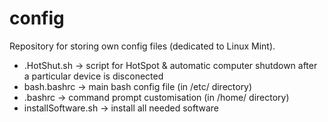 # config
Repository for storing own config files (dedicated to Linux Mint).

  * .HotShut.sh -> script for HotSpot & automatic computer shutdown after a particular device is disconected
  * bash.bashrc -> main bash config file (in /etc/ directory)
  * .bashrc -> command prompt customisation (in /home/ directory)
  * installSoftware.sh -> install all needed software
